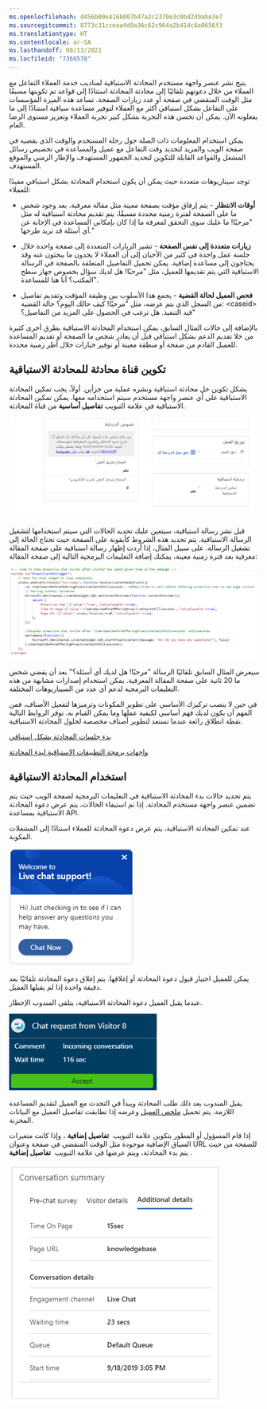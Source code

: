 ```yaml
---
ms.openlocfilehash: d456b00e416b007b47a2c2370e3c0bd2d9abe3e7
ms.sourcegitcommit: 8773c31cceaa4d9a36c62c964a2b414c6e0656f3
ms.translationtype: HT
ms.contentlocale: ar-SA
ms.lasthandoff: 08/13/2021
ms.locfileid: "7366578"
---
```

يتيح نشر عنصر واجهة مستخدم المحادثة الاستباقية لمناديب خدمة العملاء التفاعل مع العملاء من خلال دعوتهم تلقائيًا إلى محادثة المحادثة استنادًا إلى قواعد تم تكوينها مسبقًا مثل الوقت المنقضي في صفحة أو عدد زيارات الصفحة. تساعد هذه الميزة المؤسسات على التفاعل بشكل استباقي أكثر مع العملاء لتوفير مساعدة سياقية استنادًا إلى ما يفعلونه الآن. يمكن أن تحسن هذه التجربة بشكل كبير تجربة العملاء وتعزيز مستوى الرضا العام.

يمكن استخدام المعلومات ذات الصلة حول رحلة المستخدم والوقت الذي يقضيه في صفحة الويب والمزيد لتحديد وقت التفاعل مع عميل والمساعدة في تخصيص رسائل المشغل والقواعد القابلة للتكوين لتحديد الجمهور المستهدف والإطار الزمني والموقع المستهدف.

توجد سيناريوهات متعددة حيث يمكن أن يكون استخدام المحادثة بشكل استباقي مفيدًا للعملاء:

-   **أوقات الانتظار** - يتم إرفاق مؤقت بصفحة معينة مثل مقالة معرفية. بعد وجود شخص ما على الصفحة لفترة زمنية محددة مسبقًا، يتم تقديم محادثة استباقية له مثل "مرحبًا! ما عليك سوى التحقق لمعرفة ما إذا كان بإمكاني المساعدة في الإجابة عن أي أسئلة قد تريد طرحها."

-   **زيارات متعددة إلى نفس الصفحة** - تشير الزيارات المتعددة إلى صفحة واحدة خلال جلسة عمل واحدة في كثير من الأحيان إلى أن العملاء لا يجدون ما يبحثون عنه وقد يحتاجون إلى مساعدة إضافية. يمكن تحميل التفاصيل المتعلقة بالصفحة في الرسالة الاستباقية التي يتم تقديمها للعميل، مثل "مرحبًا! هل لديك سؤال بخصوص جهاز سطح المكتب؟ أنا هنا للمساعدة".

-   **فحص العميل لحالة القضية** - يجمع هذا الأسلوب بين وظيفة المؤقت وتقديم تفاصيل من السجل الذي يتم عرضه، مثل "مرحبًا! كيف حالك اليوم؟ حالة القضية: \<caseid\> قيد التنفيذ. هل ترغب في الحصول على المزيد من التفاصيل؟"

بالإضافة إلى حالات المثال السابق، يمكن استخدام المحادثة الاستباقية بطرق أخرى كثيرة من خلا تقديم الدعم بشكل استباقي قبل أن يغادر شخص ما الصفحة أو تقديم المساعدة للعميل القادم من صفحة أو منطقة معينة أو توفير خيارات خلال أطر زمنية محددة.

## <a name="configure-a-chat-channel-for-proactive-chat"></a>تكوين قناة محادثة للمحادثة الاستباقية

يشكل تكوين حل محادثة استباقية ونشره عملية من جزأين. أولاً، يجب تمكين المحادثة الاستباقية على أي عنصر واجهة مستخدم سيتم استخدامه معها. يمكن تمكين المحادثة الاستباقية في علامة التبويب **تفاصيل أساسية** من قناة المحادثة.

![لقطة شاشة للمحادثة الاستباقية الممكنة.](../media/chat-6-1.png)

قبل نشر رسالة استباقية، سيتعين عليك تحديد الحالات التي سيتم استخدامها لتشغيل الرسالة الاستباقية. يتم تحديد هذه الشروط كأيقونة على الصفحة حيث تحتاج الحالة إلى تشغيل الرسالة. على سبيل المثال، إذا أردت إظهار رسالة استباقية على صفحة المقالة معرفية بعد فترة زمنية معينة، يمكنك إضافة التعليمات البرمجية التالية إلى صفحة المقالة:

![مثال لقطة شاشة للحالات المحددة في التعليمات البرمجية.](../media/chat-6-2.png)

سيعرض المثال السابق تلقائيًا الرسالة "مرحبًا! هل لديك أي أسئلة؟" بعد أن يقضي شخص ما 20 ثانية على صفحة المقالة المعرفية. يمكن استخدام إصدارات مشابهة من هذه التعليمات البرمجية لدعم أي عدد من السيناريوهات المختلفة.

في حين لا ينصب تركيزك الأساسي على تطوير المكونات وترميزها لتفعيل الأصناف، فمن المهم أن يكون لديك فهم أساسي لكيفية عملها وما يمكن القيام به. توفر الروابط التالية نقطة انطلاق رائعة عندما تستعد لتطوير أصناف مخصصة لحلول المحادثة الاستباقية.

[بدء جلسات المحادثة بشكل استباقي](/dynamics365/omnichannel/developer/how-to/start-proactive-chat/?azure-portal=true)

[واجهات برمجة التطبيقات الاستباقية لبدء المحادثة](/dynamics365/omnichannel/developer/reference/methods/startproactivechat/?azure-portal=true)

## <a name="work-with-proactive-chat"></a>استخدام المحادثة الاستباقية

يتم تحديد حالات بدء المحادثة الاستباقية في التعليمات البرمجية لصفحة الويب حيث يتم تضمين عنصر واجهة مستخدم المحادثة. إذا تم استيفاء الحالات، يتم عرض دعوة المحادثة الاستباقية بمساعدة API.

عند تمكين المحادثة الاستباقية، يتم عرض دعوة المحادثة للعملاء استنادًا إلى المشغلات المكونة.

![لقطة شاشة لإخطار المحادثة الاستباقية.](../media/chat-6-3.png)

يمكن للعميل اختيار قبول دعوة المحادثة أو إغلاقها. يتم إغلاق دعوة المحادثة تلقائيًا بعد دقيقة واحدة إذا لم يقبلها العميل.

عندما يقبل العميل دعوة المحادثة الاستباقية، يتلقى المندوب الإخطار.

![لقطة شاشة لإخطار مندوب المحادثة الاستباقية.](../media/chat-6-4.png)

يقبل المندوب بعد ذلك طلب المحادثة ويبدأ في التحدث مع العميل لتقديم المساعدة اللازمة. يتم تحميل [ملخص العميل](/dynamics365/omnichannel/agent/agent-oc/oc-customer-summary/?azure-portal=true) وعرضه إذا تطابقت تفاصيل العميل مع البيانات المخزنة.

إذا قام المسؤول أو المطور بتكوين علامة التبويب  **تفاصيل إضافية** ، وإذا كانت متغيرات السياق الإضافية موجودة مثل الوقت المنقضي في صفحة وعنوان URL للصفحة من حيث يتم بدء المحادثة، ويتم عرضها في علامة التبويب  **تفاصيل إضافية** .

![لقطة شاشة لعلامة التبويب "تفاصيل إضافية لملخص المحادثة".](../media/chat-6-5.png)

